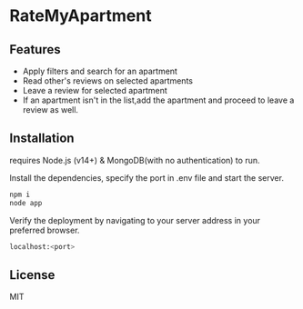 # RateMyApartment

## Features

- Apply filters and search for an apartment
- Read other's reviews on selected apartments
- Leave a review for selected apartment
- If an apartment isn't in the list,add the apartment and proceed to leave a review as well.

## Installation

requires Node.js (v14+) & MongoDB(with no authentication) to run.

Install the dependencies, specify the port in .env file and start the server.

```sh
npm i
node app
```


Verify the deployment by navigating to your server address in
your preferred browser.

```sh
localhost:<port>
```

## License

MIT

